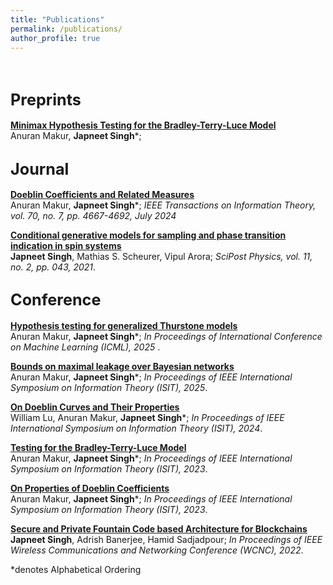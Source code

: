 ```yaml
---
title: "Publications"
permalink: /publications/
author_profile: true
---
```

<br>

## <big> **Preprints** </big>

<b>[Minimax Hypothesis Testing for the Bradley-Terry-Luce Model](http://japneet644.github.io/files/testing_of_BTL_model.pdf)</b> <br>
Anuran Makur, <b>Japneet Singh</b>*;



## <big>**Journal** </big>

<b>[Doeblin Coefficients and Related Measures](https://arxiv.org/pdf/2309.08475.pdf)</b> <br> 
Anuran Makur, <b>Japneet Singh</b>*;
<i> IEEE Transactions on Information Theory, vol. 70, no. 7, pp. 4667-4692, July 2024 </i>

<b>[Conditional generative models for sampling and phase transition indication in spin systems](https://scipost.org/SciPostPhys.11.2.043)</b> <br> 
<b>Japneet Singh</b>, Mathias S. Scheurer, Vipul Arora;
<i>SciPost Physics, vol. 11, no. 2, pp. 043, 2021</i>.



## <big> **Conference** </big>
<b>[Hypothesis testing for generalized Thurstone models](https://japneet644.github.io/files/TestingForThurstoneModel.pdf)</b> <br>
Anuran Makur, <b>Japneet Singh</b>*;
<i>In Proceedings of International Conference on Machine Learning (ICML), 2025 </i>.

<b>[Bounds on maximal leakage over Bayesian networks](https://japneet644.github.io/files/MaximalLeakage.pdf)</b> <br> 
Anuran Makur, <b>Japneet Singh</b>*;
<i>In Proceedings of IEEE International Symposium on Information Theory (ISIT), 2025</i>.

<b>[On Doeblin Curves and Their Properties](https://ieeexplore.ieee.org/document/10619264)</b> <br> 
William Lu, Anuran Makur, <b>Japneet Singh</b>*;
<i>In Proceedings of IEEE International Symposium on Information Theory (ISIT), 2024</i>.

<b>[Testing for the Bradley-Terry-Luce Model](https://ieeexplore.ieee.org/document/10206450)</b> <br> 
Anuran Makur, <b>Japneet Singh</b>*;
<i>In Proceedings of IEEE International Symposium on Information Theory (ISIT), 2023</i>.

<b>[On Properties of Doeblin Coefficients](https://ieeexplore.ieee.org/document/10206767)</b> <br> 
Anuran Makur, <b>Japneet Singh</b>*;
<i>In Proceedings of IEEE International Symposium on Information Theory (ISIT), 2023</i>.

<b>[Secure and Private Fountain Code based Architecture for Blockchains](https://ieeexplore.ieee.org/document/9771862)</b> <br> 
<b>Japneet Singh</b>, Adrish Banerjee, Hamid Sadjadpour;
<i>In Proceedings of IEEE Wireless Communications and Networking Conference (WCNC), 2022</i>.




*denotes Alphabetical Ordering 
